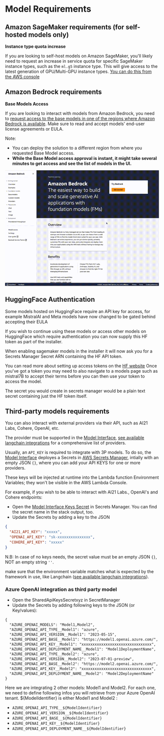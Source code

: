 # Model Requirements

## Amazon SageMaker requirements (for self-hosted models only)

**Instance type quota increase**

If you are looking to self-host models on Amazon SageMaker, you'll likely need to request an increase in service quota for specific SageMaker instance types, such as the `ml.g5` instance type. This will give access to the latest generation of GPU/Multi-GPU instance types. [You can do this from the AWS console](https://console.aws.amazon.com/servicequotas/home/services/sagemaker/quotas)

## Amazon Bedrock requirements

**Base Models Access**

If you are looking to interact with models from Amazon Bedrock, you need to [request access to the base models in one of the regions where Amazon Bedrock is available](https://console.aws.amazon.com/bedrock/home?#/modelaccess). Make sure to read and accept models' end-user license agreements or EULA.

Note:

- You can deploy the solution to a different region from where you requested Base Model access.
- **While the Base Model access approval is instant, it might take several minutes to get access and see the list of models in the UI.**

![sample](./assets/enable-models.gif "GenAI Chatbot on AWS")

## HuggingFace Authentication

Some models hosted on HuggingFace require an API key for access, for example MistralAI and Meta models have now changed to be gated behind accepting their EULA

If you wish to continue using these models or access other models on HuggingFace which require authentication you can now supply this HF token as part of the installer.

When enabling sagemaker models in the installer it will now ask you for a Secrets Manager Secret ARN containing the HF API token.

You can read more about setting up access tokens on the [HF website](https://huggingface.co/docs/hub/en/security-tokens) Once you've got a token you may need to also navigate to a models page such as mistral7B to accept their terms before you can then use your token to access the model.

The secret you would create in secrets manager would be a plain text secret containing just the HF token itself.

## Third-party models requirements

You can also interact with external providers via their API, such as AI21 Labs, Cohere, OpenAI, etc.

The provider must be supported in the [Model Interface](https://github.com/aws-samples/aws-genai-llm-chatbot/blob/main/lib/model-interfaces/langchain/functions/request-handler/index.py), [see available langchain integrations](https://python.langchain.com/docs/integrations/llms/) for a comprehensive list of providers.

Usually, an `API_KEY` is required to integrate with 3P models. To do so, the [Model Interface](https://github.com/aws-samples/aws-genai-llm-chatbot/blob/main/lib/model-interfaces/langchain/index.ts) deployes a Secrets in [AWS Secrets Manager](https://aws.amazon.com/secrets-manager/), intially with an empty JSON `{}`, where you can add your API KEYS for one or more providers.

These keys will be injected at runtime into the Lambda function Environment Variables; they won't be visible in the AWS Lambda Console.

For example, if you wish to be able to interact with AI21 Labs., OpenAI's and Cohere endpoints:

- Open the [Model Interface Keys Secret](https://github.com/aws-samples/aws-genai-llm-chatbot/blob/main/lib/model-interfaces/langchain/index.ts#L38) in Secrets Manager. You can find the secret name in the stack output, too.
- Update the Secrets by adding a key to the JSON

```json
{
  "AI21_API_KEY": "xxxxx",
  "OPENAI_API_KEY": "sk-xxxxxxxxxxxxxxx",
  "COHERE_API_KEY": "xxxxx"
}
```


N.B: In case of no keys needs, the secret value must be an empty JSON `{}`, NOT an empty string `''`.

make sure that the environment variable matches what is expected by the framework in use, like Langchain ([see available langchain integrations](https://python.langchain.com/docs/integrations/llms/)).

### Azure OpenAI integration as third party model

- Open the SharedApiKeysSecretxyz in SecretManager
- Update the Secrets by adding following keys to the JSON (or Key/values): 

```
{
  "AZURE_OPENAI_MODELS": "Model1,Model2",
  "AZURE_OPENAI_API_TYPE__Model1": "azure",
  "AZURE_OPENAI_API_VERSION__Model1": "2023-05-15",
  "AZURE_OPENAI_API_BASE__Model1": "https://model1.openai.azure.com/",
  "AZURE_OPENAI_API_KEY__Model1": "xxxxxxxxxxxxxxxxxxxxxxxxxxxxxxxx",
  "AZURE_OPENAI_API_DEPLOYMENT_NAME__Model1": "Model1DeploymentName",
  "AZURE_OPENAI_API_TYPE__Model2": "azure",
  "AZURE_OPENAI_API_VERSION__Model2": "2023-07-01-preview",
  "AZURE_OPENAI_API_BASE__Model2": "https://model2.openai.azure.com/",
  "AZURE_OPENAI_API_KEY__Model2": "xxxxxxxxxxxxxxxxxxxxxxxxxxxxxxxx",
  "AZURE_OPENAI_API_DEPLOYMENT_NAME__Model2": "Model2DeploymentName"
}
```
Here we are integrating 2 other models: Model1 and Model2. 
For each one, we need to define following infos you will retrieve from your Azure OpenAI tenant. ${ModelIdentifier} is either Model1 and Model2 :
 * `AZURE_OPENAI_API_TYPE__${ModelIdentifier}`
 * `AZURE_OPENAI_API_VERSION__${ModelIdentifier}`
 * `AZURE_OPENAI_API_BASE__${ModelIdentifier}`
 * `AZURE_OPENAI_API_KEY__${ModelIdentifier}`
 * `AZURE_OPENAI_API_DEPLOYMENT_NAME__${ModelIdentifier}`